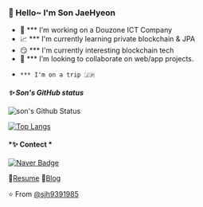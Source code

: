 ### 🔆 Hello~ I'm Son JaeHyeon

- 🌊  *** I'm working on a Douzone ICT Company
- 📈  *** I'm currently learning private blockchain & JPA
- 😏  *** I'm currently interesting blockchain tech
- 👯  *** I'm looking to collaborate on web/app projects.
-     *** I'm on a trip 🇯🇵

#### *✨ Son's GitHub status*
![son's Github Status](https://github-readme-stats.vercel.app/api?username=sjh9391985&bg_color=30,e96443,904e95&title_color=fff&text_color=fff)  

[![Top Langs](https://github-readme-stats.vercel.app/api/top-langs/?username=sjh9391985&layout=compact&bg_color=30,e96443,904e95&title_color=fff&text_color=fff)](https://github.com/sjh9391985/github-readme-stats) 


#### *✨ Contect *
[![Naver Badge](https://img.shields.io/badge/Gmail-d14836?style=flat-square&logo=Gmail&logoColor=white&link=mailto:sjh9391985@gmail.com)](mailto:sjh9391985@gmail.com)


📃[Resume](https://sjh9391985.github.io/)
📘[Blog](https://sjh9391985.tistory.com/)



⭐️ From [@sjh9391985](https://github.com/sjh9391985)
